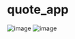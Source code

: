 # quote_app

![image](https://github.com/user-attachments/assets/361fa6f7-8574-4a6f-adb3-539d71a7ba37)
![image](https://github.com/user-attachments/assets/4b3d2150-84cb-4035-bfd2-441a62851879)
